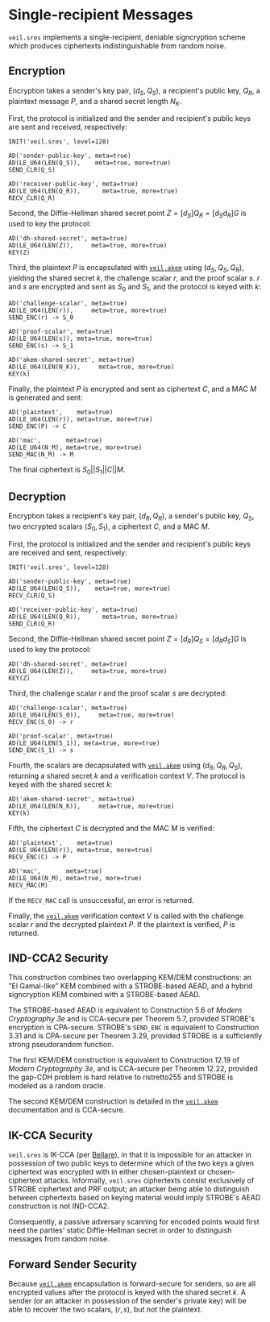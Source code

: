 # Single-recipient Messages

`veil.sres` implements a single-recipient, deniable signcryption scheme which produces ciphertexts indistinguishable
from random noise.

## Encryption

Encryption takes a sender's key pair, $(d_S, Q_S)$, a recipient's public key, $Q_R$, a plaintext message $P$, and a
shared secret length $N_K$.

First, the protocol is initialized and the sender and recipient's public keys are sent and received, respectively:

```text
INIT('veil.sres', level=128)

AD('sender-public-key', meta=true)
AD(LE_U64(LEN(Q_S)),    meta=true, more=true)
SEND_CLR(Q_S)

AD('receiver-public-key', meta=true)
AD(LE_U64(LEN(Q_R)),      meta=true, more=true)
RECV_CLR(Q_R)
```

Second, the Diffie-Hellman shared secret point $Z=[d_S]Q_R=[d_Sd_R]G$ is used to key the protocol:

```text
AD('dh-shared-secret', meta=true)
AD(LE_U64(LEN(Z)),     meta=true, more=true)
KEY(Z)
```

Third, the plaintext $P$ is encapsulated with [`veil.akem`](akem.md) using $(d_S, Q_S, Q_R)$, yielding the shared secret
$k$, the challenge scalar $r$, and the proof scalar $s$. $r$ and $s$ are encrypted and sent as $S_0$ and $S_1$, and the
protocol is keyed with $k$:

```text
AD('challenge-scalar', meta=true)
AD(LE_U64(LEN(r)),     meta=true, more=true)
SEND_ENC(r) -> S_0

AD('proof-scalar', meta=true)
AD(LE_U64(LEN(s)), meta=true, more=true)
SEND_ENC(s) -> S_1

AD('akem-shared-secret', meta=true)
AD(LE_U64(LEN(N_K)),     meta=true, more=true)
KEY(k)
```

Finally, the plaintext $P$ is encrypted and sent as ciphertext $C$, and a MAC $M$ is generated and sent:

```text
AD('plaintext',    meta=true)
AD(LE_U64(LEN(r)), meta=true, more=true)
SEND_ENC(P) -> C

AD('mac',       meta=true)
AD(LE_U64(N_M), meta=true, more=true)
SEND_MAC(N_M) -> M
```

The final ciphertext is $S_0 || S_1 || C || M$.

## Decryption

Encryption takes a recipient's key pair, $(d_R, Q_R)$, a sender's public key, $Q_S$, two encrypted scalars $(S_0, S_1)$,
a ciphertext $C$, and a MAC $M$.

First, the protocol is initialized and the sender and recipient's public keys are received and sent, respectively:

```text
INIT('veil.sres', level=128)

AD('sender-public-key', meta=true)
AD(LE_U64(LEN(Q_S)),    meta=true, more=true)
RECV_CLR(Q_S)

AD('receiver-public-key', meta=true)
AD(LE_U64(LEN(Q_R)),      meta=true, more=true)
SEND_CLR(Q_R)
```

Second, the Diffie-Hellman shared secret point $Z=[d_R]Q_S=[d_Rd_S]G$ is used to key the protocol:

```text
AD('dh-shared-secret', meta=true)
AD(LE_U64(LEN(Z)),     meta=true, more=true)
KEY(Z)
```

Third, the challenge scalar $r$ and the proof scalar $s$ are decrypted:

```text
AD('challenge-scalar', meta=true)
AD(LE_U64(LEN(S_0)),     meta=true, more=true)
RECV_ENC(S_0) -> r

AD('proof-scalar', meta=true)
AD(LE_U64(LEN(S_1)), meta=true, more=true)
SEND_ENC(S_1) -> s
```

Fourth, the scalars are decapsulated with [`veil.akem`](akem.md) using $(d_R, Q_R, Q_S)$, returning a shared secret $k$
and a verification context $V$. The protocol is keyed with the shared secret $k$:

```text
AD('akem-shared-secret', meta=true)
AD(LE_U64(LEN(N_K)),     meta=true, more=true)
KEY(k)
```

Fifth, the ciphertext $C$ is decrypted and the MAC $M$ is verified:

```text
AD('plaintext',    meta=true)
AD(LE_U64(LEN(r)), meta=true, more=true)
RECV_ENC(C) -> P

AD('mac',       meta=true)
AD(LE_U64(N_M), meta=true, more=true)
RECV_MAC(M)
```

If the `RECV_MAC` call is unsuccessful, an error is returned.

Finally, the [`veil.akem`](akem.md) verification context $V$ is called with the challenge scalar $r$ and the decrypted
plaintext $P$. If the plaintext is verified, $P$ is returned.

## IND-CCA2 Security

This construction combines two overlapping KEM/DEM constructions: an "El Gamal-like" KEM combined with a STROBE-based
AEAD, and a hybrid signcryption KEM combined with a STROBE-based AEAD.

The STROBE-based AEAD is equivalent to Construction 5.6 of _Modern Cryptography 3e_ and is CCA-secure per Theorem 5.7,
provided STROBE's encryption is CPA-secure. STROBE's `SEND_ENC` is equivalent to Construction 3.31 and is CPA-secure per
Theorem 3.29, provided STROBE is a sufficiently strong pseudorandom function.

The first KEM/DEM construction is equivalent to Construction 12.19 of _Modern Cryptography 3e_, and is CCA-secure per
Theorem 12.22, provided the gap-CDH problem is hard relative to ristretto255 and STROBE is modeled as a random oracle.

The second KEM/DEM construction is detailed in the [`veil.akem`](akem.md) documentation and is CCA-secure.

## IK-CCA Security

`veil.sres` is IK-CCA (per [Bellare][ik-cca]), in that it is impossible for an attacker in possession of two public keys
to determine which of the two keys a given ciphertext was encrypted with in either chosen-plaintext or chosen-ciphertext
attacks. Informally, `veil.sres` ciphertexts consist exclusively of STROBE ciphertext and PRF output; an attacker being
able to distinguish between ciphertexts based on keying material would imply STROBE's AEAD construction is not IND-CCA2.

Consequently, a passive adversary scanning for encoded points would first need the parties' static Diffie-Hellman secret
in order to distinguish messages from random noise.

## Forward Sender Security

Because [`veil.akem`](akem.md) encapsulation is forward-secure for senders, so are all encrypted values after the
protocol is keyed with the shared secret $k$. A sender (or an attacker in possession of the sender's private key) will
be able to recover the two scalars, $(r, s)$, but not the plaintext.

[ik-cca]: https://iacr.org/archive/asiacrypt2001/22480568.pdf
